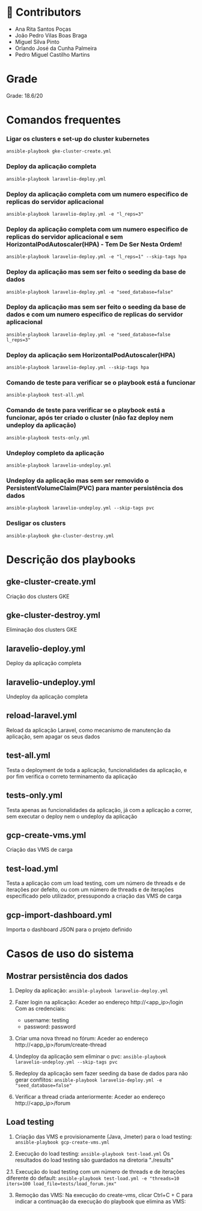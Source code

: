 # 🤝 Contributors
- Ana Rita Santos Poças
- João Pedro Vilas Boas Braga
- Miguel Silva Pinto
- Orlando José da Cunha Palmeira 
- Pedro Miguel Castilho Martins

# Grade  
Grade: 18.6/20

# Comandos frequentes

### Ligar os clusters e set-up do cluster kubernetes
```ansible-playbook gke-cluster-create.yml```

### Deploy da aplicação completa
```ansible-playbook laravelio-deploy.yml```

### Deploy da aplicação completa com um numero especifico de replicas do servidor aplicacional
```ansible-playbook laravelio-deploy.yml -e "l_reps=3"```

### Deploy da aplicação completa com um numero especifico de replicas do servidor aplicacional e sem HorizontalPodAutoscaler(HPA) - Tem De Ser Nesta Ordem!
```ansible-playbook laravelio-deploy.yml -e "l_reps=1" --skip-tags hpa```

### Deploy da aplicação mas sem ser feito o seeding da base de dados
```ansible-playbook laravelio-deploy.yml -e "seed_database=false"```

### Deploy da aplicação mas sem ser feito o seeding da base de dados e com um numero especifico de replicas do servidor aplicacional
```ansible-playbook laravelio-deploy.yml -e "seed_database=false l_reps=3"```

### Deploy da aplicação sem HorizontalPodAutoscaler(HPA)
```ansible-playbook laravelio-deploy.yml --skip-tags hpa```


### Comando de teste para verificar se o playbook está a funcionar
```ansible-playbook test-all.yml```

### Comando de teste para verificar se o playbook está a funcionar, após ter criado o cluster (não faz deploy nem undeploy da aplicação)
```ansible-playbook tests-only.yml```


### Undeploy completo da aplicação
```ansible-playbook laravelio-undeploy.yml```

### Undeploy da aplicação mas sem ser removido o PersistentVolumeClaim(PVC) para manter persistência dos dados
```ansible-playbook laravelio-undeploy.yml --skip-tags pvc```


### Desligar os clusters
```ansible-playbook gke-cluster-destroy.yml```



# Descrição dos playbooks

## gke-cluster-create.yml
Criação dos clusters GKE

## gke-cluster-destroy.yml
Eliminação dos clusters GKE

## laravelio-deploy.yml
Deploy da aplicação completa

## laravelio-undeploy.yml
Undeploy da aplicação completa

## reload-laravel.yml
Reload da aplicação Laravel, como mecanismo de manutenção da aplicação, sem apagar os seus dados

## test-all.yml
Testa o deployment de toda a aplicação, funcionalidades da aplicação, e por fim verifica o correto terminamento da aplicação

## tests-only.yml
Testa apenas as funcionalidades da aplicação, já com a aplicação a correr, sem executar o deploy nem o undeploy da aplicação

## gcp-create-vms.yml
Criação das VMS de carga

## test-load.yml
Testa a aplicação com um load testing, com um número de threads e de iterações por defeito, ou com um número de threads e de iterações especificado pelo utilizador, pressupondo a criação das VMS de carga

## gcp-import-dashboard.yml
Importa o dashboard JSON para o projeto definido



# Casos de uso do sistema

## Mostrar persistência dos dados
1. Deploy da aplicação:
    ```ansible-playbook laravelio-deploy.yml```

2. Fazer login na aplicação:
    Aceder ao endereço http://<app_ip>/login
    Com as credenciais:
    - username: testing
    - password: password

3. Criar uma nova thread no fórum:
    Aceder ao endereço http://<app_ip>/forum/create-thread

4. Undeploy da aplicação sem eliminar o pvc:
    ```ansible-playbook laravelio-undeploy.yml --skip-tags pvc```


5. Redeploy da aplicação sem fazer seeding da base de dados para não gerar conflitos:
    ```ansible-playbook laravelio-deploy.yml -e "seed_database=false"```

6. Verificar a thread criada anteriormente:
    Aceder ao endereço http://<app_ip>/forum

## Load testing
1. Criação das VMS e provisionamente (Java, Jmeter) para o load testing:
    ```ansible-playbook gcp-create-vms.yml```

2. Execução do load testing:
    ```ansible-playbook test-load.yml```
    Os resultados do load testing são guardados na diretoria "./results"

2.1. Execução do load testing com um número de threads e de iterações diferente do default:
    ```ansible-playbook test-load.yml -e "threads=10 iters=100 load_file=tests/load_forum.jmx"```


3. Remoção das VMS:
    Na execução do create-vms, clicar Ctrl+C + C para indicar a continuação da execução do playbook que elimina as VMS:
    
